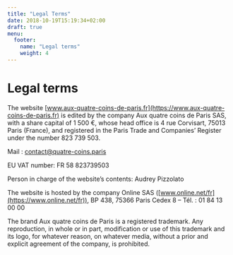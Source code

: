 ```yaml
---
title: "Legal Terms"
date: 2018-10-19T15:19:34+02:00
draft: true
menu:
  footer:
    name: "Legal terms"
    weight: 4
---
```


# Legal terms

The website [www.aux-quatre-coins-de-paris.fr](https://www.aux-quatre-coins-de-paris.fr) is edited by the company Aux quatre coins de Paris SAS, with a share capital of 1 500 €, whose head office is 4 rue Corvisart, 75013 Paris (France), and registered in the Paris Trade and Companies’ Register under the number 823 739 503.

Mail : [contact@quatre-coins.paris](mailto:contact@quatre-coins.paris)

EU VAT number: FR 58 823739503

Person in charge of the website’s contents: Audrey Pizzolato

The website is hosted by the company Online SAS ([www.online.net/fr](https://www.online.net/fr)), BP 438, 75366 Paris Cedex 8 – Tél. : 01 84 13 00 00

The brand Aux quatre coins de Paris is a registered trademark. Any reproduction, in whole or in part, modification or use of this trademark and its logo, for whatever reason, on whatever media, without a prior and explicit agreement of the company, is prohibited.
